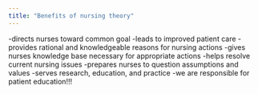 ```yaml
---
title: "Benefits of nursing theory"
---
```

-directs nurses toward common goal
-leads to improved patient care
-provides rational and knowledgeable reasons for nursing actions
-gives nurses knowledge base necessary for appropriate actions
-helps resolve current nursing issues
-prepares nurses to question assumptions and values
-serves research, education, and practice
-we are responsible for patient education!!!

